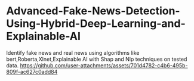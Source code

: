 # Advanced-Fake-News-Detection-Using-Hybrid-Deep-Learning-and-Explainable-AI
Identify fake news and real news using algorithms like bert,Roberta,Xlnet,Explainable AI with Shap and Nlp techniques on tested data.
https://github.com/user-attachments/assets/701d4782-c4b6-495b-809f-ac627c0add84
